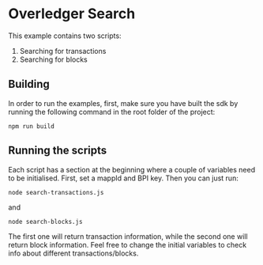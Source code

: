 # Overledger Search

This example contains two scripts:
1. Searching for transactions
2. Searching for blocks

## Building

In order to run the examples, first, make sure you have built the sdk by running the following command in the root folder of the project:

```
npm run build
```

## Running the scripts

Each script has a section at the beginning where a couple of variables need to be initialised. First, set a mappId and BPI key. Then you can just run:

```
node search-transactions.js
```

and

```
node search-blocks.js
```

The first one will return transaction information, while the second one will return block information. Feel free to change the initial variables to check info about different transactions/blocks.